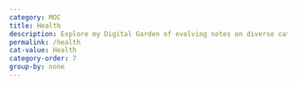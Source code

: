 ```yaml
---
category: MOC
title: Health
description: Explore my Digital Garden of evolving notes on diverse categorys, waiting to bloom over time.
permalink: /health
cat-value: Health
category-order: 7
group-by: none
---
```

